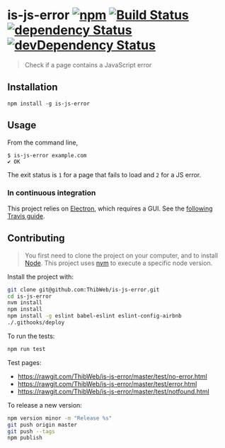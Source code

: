 is-js-error [![npm](https://img.shields.io/npm/v/is-js-error.svg?style=flat-square)](https://www.npmjs.com/package/is-js-error) [![Build Status](https://img.shields.io/travis/ThibWeb/is-js-error.svg?style=flat-square)](https://travis-ci.org/ThibWeb/is-js-error) [![dependency Status](https://img.shields.io/david/ThibWeb/is-js-error.svg?style=flat-square)](https://david-dm.org/ThibWeb/is-js-error) [![devDependency Status](https://img.shields.io/david/dev/ThibWeb/is-js-error.svg?style=flat-square)](https://david-dm.org/ThibWeb/is-js-error)
==========

> Check if a page contains a JavaScript error

## Installation

`npm install -g is-js-error`

## Usage

From the command line,

```
$ is-js-error example.com
✔ OK
```

The exit status is `1` for a page that fails to load and `2` for a JS error.

### In continuous integration

This project relies on [Electron](https://github.com/atom/electron), which requires a GUI. See the [following Travis guide](http://docs.travis-ci.com/user/gui-and-headless-browsers/).

## Contributing

> You first need to clone the project on your computer, and to install [Node](https://nodejs.org). This project uses [nvm](https://github.com/creationix/nvm) to execute a specific node version.

Install the project with:

```sh
git clone git@github.com:ThibWeb/is-js-error.git
cd is-js-error
nvm install
npm install
npm install -g eslint babel-eslint eslint-config-airbnb
./.githooks/deploy
```

To run the tests:

```sh
npm run test
```

Test pages:

- https://rawgit.com/ThibWeb/is-js-error/master/test/no-error.html
- https://rawgit.com/ThibWeb/is-js-error/master/test/error.html
- https://rawgit.com/ThibWeb/is-js-error/master/test/notfound.html

To release a new version:

```sh
npm version minor -m "Release %s"
git push origin master
git push --tags
npm publish
```
